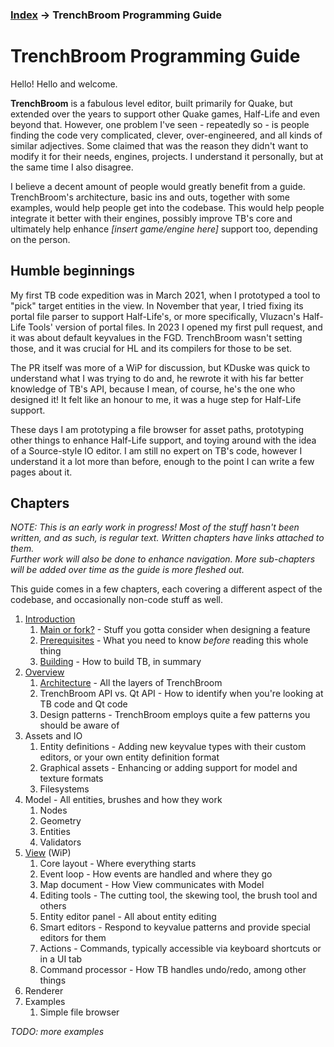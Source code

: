 
### [Index](../README.md) -> TrenchBroom Programming Guide

# TrenchBroom Programming Guide

Hello! Hello and welcome.

**TrenchBroom** is a fabulous level editor, built primarily for Quake, but extended over the years to support other Quake games, Half-Life and even beyond that. However, one problem I've seen - repeatedly so - is people finding the code very complicated, clever, over-engineered, and all kinds of similar adjectives. Some claimed that was the reason they didn't want to modify it for their needs, engines, projects. I understand it personally, but at the same time I also disagree.

I believe a decent amount of people would greatly benefit from a guide. TrenchBroom's architecture, basic ins and outs, together with some examples, would help people get into the codebase. This would help people integrate it better with their engines, possibly improve TB's core and ultimately help enhance *[insert game/engine here]* support too, depending on the person.

## Humble beginnings

My first TB code expedition was in March 2021, when I prototyped a tool to "pick" target entities in the view. In November that year, I tried fixing its portal file parser to support Half-Life's, or more specifically, Vluzacn's Half-Life Tools' version of portal files. In 2023 I opened my first pull request, and it was about default keyvalues in the FGD. TrenchBroom wasn't setting those, and it was crucial for HL and its compilers for those to be set.

The PR itself was more of a WiP for discussion, but KDuske was quick to understand what I was trying to do and, he rewrote it with his far better knowledge of TB's API, because I mean, of course, he's the one who designed it! It felt like an honour to me, it was a huge step for Half-Life support.

These days I am prototyping a file browser for asset paths, prototyping other things to enhance Half-Life support, and toying around with the idea of a Source-style IO editor. I am still no expert on TB's code, however I understand it a lot more than before, enough to the point I can write a few pages about it.

## Chapters

*NOTE: This is an early work in progress! Most of the stuff hasn't been written, and as such, is regular text. Written chapters have links attached to them.*  
*Further work will also be done to enhance navigation. More sub-chapters will be added over time as the guide is more fleshed out.*

This guide comes in a few chapters, each covering a different aspect of the codebase, and occasionally non-code stuff as well.

1. [Introduction](tbcode/chapter1.md)
	1. [Main or fork?](tbcode/chapter1.md#main-or-fork) - Stuff you gotta consider when designing a feature
	2. [Prerequisites](tbcode/chapter1.md#prerequisites) - What you need to know *before* reading this whole thing
	4. [Building](tbcode/chapter1.md#building) - How to build TB, in summary
2. [Overview](tbcode/chapter2.md)
	1. [Architecture](tbcode/chapter2.md#architecture) - All the layers of TrenchBroom
	1. TrenchBroom API vs. Qt API - How to identify when you're looking at TB code and Qt code
	2. Design patterns - TrenchBroom employs quite a few patterns you should be aware of
3. Assets and IO
	1. Entity definitions - Adding new keyvalue types with their custom editors, or your own entity definition format
	2. Graphical assets - Enhancing or adding support for model and texture formats
	3. Filesystems
4. Model - All entities, brushes and how they work
	1. Nodes
	2. Geometry
	3. Entities
	4. Validators
5. [View](tbcode/chapter5.md) (WiP)
	1. Core layout - Where everything starts
	2. Event loop - How events are handled and where they go
	3. Map document - How View communicates with Model
	4. Editing tools - The cutting tool, the skewing tool, the brush tool and others
	5. Entity editor panel - All about entity editing
	6. Smart editors - Respond to keyvalue patterns and provide special editors for them
	7. Actions - Commands, typically accessible via keyboard shortcuts or in a UI tab
	8. Command processor - How TB handles undo/redo, among other things
6. Renderer
7. Examples
	1. Simple file browser

*TODO: more examples*
